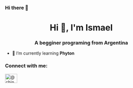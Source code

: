 ### Hi there 👋

<h1 align="center">Hi 👋, I'm Ismael</h1>
<h3 align="center">A begginer programing from Argentina</h3>

- 🌱 I’m currently learning **Phyton**

<h3 align="left">Connect with me:</h3>
<p align="left">
<a href="https://instagram.com/@chinoxjoystickero" target="blank"><img align="center" src="https://raw.githubusercontent.com/rahuldkjain/github-profile-readme-generator/master/src/images/icons/Social/instagram.svg" alt="@chinoxjoystickero" height="30" width="40" /></a>
</p>
